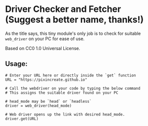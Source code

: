 # Driver Checker and Fetcher (Suggest a better name, thanks!)

As the title says, this tiny module's only job is to check for suitable `web_driver` on your PC for ease of use.  

Based on CC0 1.0 Universal License.  

## Usage:
```commandline
# Enter your URL here or directly inside the `get` function
URL = "https://pixincreate.github.io"

# Call the webdriver on your code by typing the below command
# This assigns the suitable driver found on your PC

# head_mode may be `head` or `headless`
driver = web_driver(head_mode)

# Web driver opens up the link with desired head_mode. 
driver.get(URL)
```
